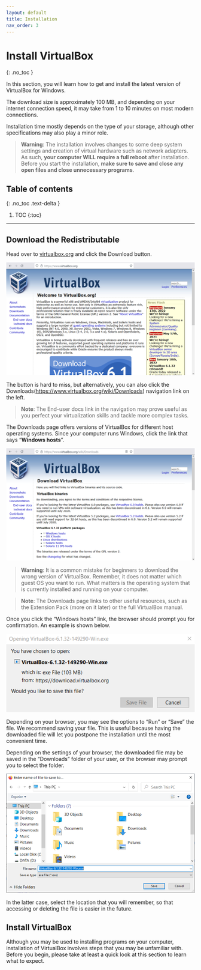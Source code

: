 ```yaml
---
layout: default
title: Installation
nav_order: 3
---
```


# Install VirtualBox
{: .no_toc }

In this section, you will learn how to get and install the latest version of VirtualBox for Windows.

The download size is approximately 100 MB, and depending on your internet connection speed, it may take from 1 to 10 minutes on most modern connections.

Installation time mostly depends on the type of your storage, although other specifications may also play a minor role.

> **Warning**: The installation involves changes to some deep system settings and creation of virtual hardware such as network adapters. As such, **your computer WILL require a full reboot** after installation. Before you start the installation, **make sure to save and close any open files and close unnecessary programs**.

## Table of contents
{: .no_toc .text-delta }

1. TOC
{:toc}

---

## Download the Redistributable

Head over to [virtualbox.org](https://www.virtualbox.org/) and click the Download button.

![VirtualBox welcome page](./assets/VB-download-01.png)

The button is hard to miss, but alternatively, you can also click the Downloads(https://www.virtualbox.org/wiki/Downloads) navigation link on the left.

> **Note**: The End-user docs link in the navigation may prove useful as you perfect your virtualization skills and tackle more complex tasks.

The Downloads page offers versions of VirtualBox for different host operating systems. Since your computer runs Windows, click the link that says “**Windows hosts**”.

![VirtualBox download page](./assets/VB-download-02.png)

> **Warning**: It is a common mistake for beginners to download the wrong version of VirtualBox. Remember, it does not matter which guest OS you want to run. What matters is the operating system that is currently installed and running on your computer.

> **Note**:    The Downloads page links to other useful resources, such as the Extension Pack (more on it later) or the full VirtualBox manual.

Once you click the “Windows hosts” link, the browser should prompt you for confirmation. An example is shown below.

![File download dialog](./assets/VB-download-03.png)

Depending on your browser, you may see the options to “Run” or “Save” the file. We recommend saving your file. This is useful because having the downloaded file will let you postpone the installation until the most convenient time.

Depending on the settings of your browser, the downloaded file may be saved in the “Downloads” folder of your user, or the browser may prompt you to select the folder.

![Save file dialog](./assets/VB-download-04.png)

In the latter case, select the location that you will remember, so that accessing or deleting the file is easier in the future.

## Install VirtualBox

Although you may be used to installing programs on your computer, installation of VirtualBox involves steps that you may be unfamiliar with. Before you begin, please take at least a quick look at this section to learn what to expect.
